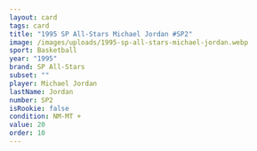 ```yaml
---
layout: card
tags: card
title: "1995 SP All-Stars Michael Jordan #SP2"
image: /images/uploads/1995-sp-all-stars-michael-jordan.webp
sport: Basketball
year: "1995"
brand: SP All-Stars
subset: ""
player: Michael Jordan
lastName: Jordan
number: SP2
isRookie: false
condition: NM-MT +
value: 20
order: 10
---
```


